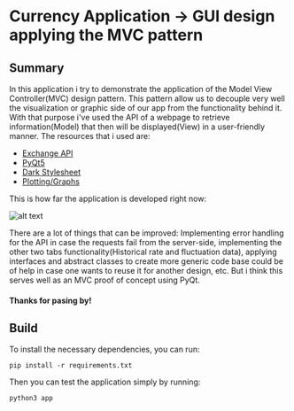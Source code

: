 # Currency Application -> GUI design applying the MVC pattern
## Summary
In this application i try to demonstrate the application of the Model View Controller(MVC) design pattern. This pattern allow us to decouple very well the visualization or graphic side of our app from the functionality behind it. With that purpose i've used the API of a webpage to retrieve information(Model) that then will be displayed(View) in a user-friendly manner. The resources that i used are:
- [Exchange API](https://exchangerate.host/#/#docs)
- [PyQt5](https://doc.qt.io/qtforpython/)
- [Dark Stylesheet](https://github.com/ColinDuquesnoy/QDarkStyleSheet.git)
- [Plotting/Graphs](https://github.com/pyqtgraph/pyqtgraph)

This is how far the application is developed right now:

![alt text](https://github.com/Fo-Zi/Portfolio/blob/main/Python/GUI_MVC_Pattern/GUI_img.jpeg)
 
There are a lot of things that can be improved: Implementing error handling for the API in case the requests fail from the server-side, implementing the other two tabs functionality(Historical rate and fluctuation data), applying interfaces and abstract classes to create more generic code base could be of help in case one wants to reuse it for another design, etc. But i think this serves well as an MVC proof of concept using PyQt.
#### Thanks for pasing by!

## Build

To install the necessary dependencies, you can run:
```
pip install -r requirements.txt
```
Then you can test the application simply by running:
```
python3 app
```
